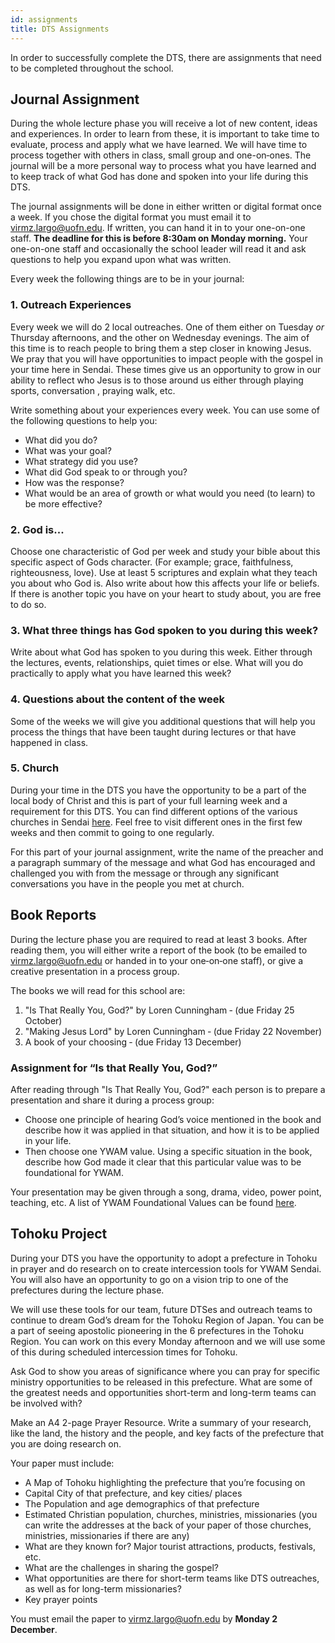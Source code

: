 ```yaml
---
id: assignments
title: DTS Assignments
---
```


In order to successfully complete the DTS, there are assignments that need to be completed throughout the school.

## Journal Assignment

During the whole lecture phase you will receive a lot of new content, ideas and experiences. In order to learn from these, it is important to take time to evaluate, process and apply what we have learned. We will have time to process together with others in class, small group and one-on‐ones. The journal will be a more personal way to process what you have learned and to keep track of what God has done and spoken into your life during this DTS.

The journal assignments will be done in either written or digital format once a week. If you chose the digital format you must email it to [virmz.largo@uofn.edu](mailto:virmz.largo@uofn.edu). If written, you can hand it in to your one-on-one staff. **The deadline for this is before 8:30am on Monday morning.** Your one-on-one staff and occasionally the school leader will read it and ask questions to help you expand upon what was written. 

Every week the following things are to be in your journal:

### 1. Outreach Experiences

Every week we will do 2 local outreaches. One of them either on Tuesday *or* Thursday afternoons, and the other on Wednesday evenings. The aim of this time is to reach people to bring them a step closer in knowing Jesus. We pray that you will have opportunities to impact people with the gospel in your time here in Sendai. These times give us an opportunity to grow in our ability to reflect who Jesus is to those around us either through playing sports, conversation , praying walk, etc.

Write something about your experiences every week. You can use some of the following questions to help you:

- What did you do? 
- What was your goal? 
- What strategy did you use? 
- What did God speak to or through you? 
- How was the response? 
- What would be an area of growth or what would you need (to learn) to be more effective?

### 2. God is...

Choose one characteristic of God per week and study your bible about this specific aspect of Gods character. (For example; grace, faithfulness, righteousness, love). Use at least 5 scriptures and explain what they teach you about who God is. Also write about how this affects your life or beliefs. If there is another topic you have on your heart to study about, you are free to do so.

### 3. What three things has God spoken to you during this week?

Write about what God has spoken to you during this week. Either through the lectures, events, relationships, quiet times or else. What will you do practically to apply what you have learned this week?

### 4. Questions about the content of the week

Some of the weeks we will give you additional questions that will help you process the things that have been taught during lectures or that have happened in class.

### 5. Church

During your time in the DTS you have the opportunity to be a part of the local body of Christ and this is part of your full learning week and a requirement for this DTS. You can find different options of the various churches in Sendai [here](churches.md). Feel free to visit different ones in the first few weeks and then commit to going to one regularly. 

For this part of your journal assignment, write the name of the preacher and a paragraph summary of the message and what God has encouraged and challenged you with from the message or through any significant conversations you have in the people you met at church.

## Book Reports

During the lecture phase you are required to read at least 3 books. After reading them, you will either write a report of the book (to be emailed to [virmz.largo@uofn.edu](mailto:virmz.largo@uofn.edu) or handed in to your one‐on‐one staff), or give a creative presentation in a process group.

The books we will read for this school are:

1. "Is That Really You, God?" by Loren Cunningham ‐ (due Friday 25 October)
2. "Making Jesus Lord" by Loren Cunningham ‐ (due Friday 22 November)
3. A book of your choosing ‐ (due Friday 13 December)

### Assignment for “Is that Really You, God?”

After reading through "Is That Really You, God?" each person is to prepare a presentation and share it during a process group:

- Choose one principle of hearing God’s voice mentioned in the book and describe how it was applied in that situation, and how it is to be applied in your life.
- Then choose one YWAM value. Using a specific situation in the book, describe how God made it clear that this particular value was to be foundational for YWAM.

Your presentation may be given through a song, drama, video, power point, teaching, etc. A list of YWAM Foundational Values can be found [here](../about/values.md).

## Tohoku Project

During your DTS you have the opportunity to adopt a prefecture in Tohoku in prayer and do research on to create intercession tools for YWAM Sendai. You will also have an opportunity to go on a vision trip to one of the prefectures during the lecture phase.

We will use these tools for our team, future DTSes and outreach teams to continue to dream God’s dream for the Tohoku Region of Japan. You can be a part of seeing apostolic pioneering in the 6 prefectures in the Tohoku Region. You can work on this every Monday afternoon and we will use some of this during scheduled intercession times for Tohoku.

Ask God to show you areas of significance where you can pray for specific ministry opportunities to be released in this prefecture. What are some of the greatest needs and opportunities short-term and long-term teams can be involved with?

Make an A4 2-page Prayer Resource. Write a summary of your research, like the
land, the history and the people, and key facts of the prefecture that you are doing research on.

Your paper must include:

- A Map of Tohoku highlighting the prefecture that you’re focusing on
- Capital City of that prefecture, and key cities/ places
- The Population and age demographics of that prefecture
- Estimated Christian population, churches, ministries, missionaries (you can write the addresses at the back of your paper of those churches, ministries, missionaries if there are any)
- What are they known for? Major tourist attractions, products, festivals, etc.
- What are the challenges in sharing the gospel?
- What opportunities are there for short-term teams like DTS outreaches, as well as for long-term missionaries? 
- Key prayer points

You must email the paper to [virmz.largo@uofn.edu](mailto:virmz.largo@uofn.edu) by **Monday 2 December**.
